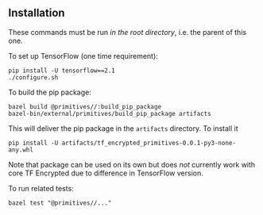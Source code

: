 ## Installation

These commands must be run *in the root directory*, i.e. the parent of this one.

To set up TensorFlow (one time requirement):

```
pip install -U tensorflow==2.1
./configure.sh
```

To build the pip package:

```
bazel build @primitives//:build_pip_package
bazel-bin/external/primitives/build_pip_package artifacts
```

This will deliver the pip package in the `artifacts` directory. To install it

```
pip install -U artifacts/tf_encrypted_primitives-0.0.1-py3-none-any.whl
```

Note that package can be used on its own but does *not* currently work with core TF Encrypted due to difference in TensorFlow version.

To run related tests:

```
bazel test "@primitives//..."
```
